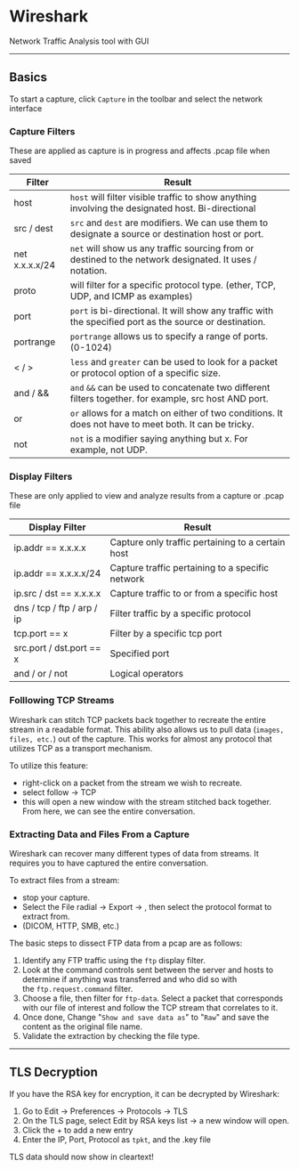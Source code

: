 # Wireshark
Network Traffic Analysis tool with GUI

---

## Basics
To start a capture, click `Capture` in the toolbar and select the network interface

### Capture Filters
These are applied as capture is in progress and affects .pcap file when saved

| Filter          | Result                                                                                                   |
| --------------- | -------------------------------------------------------------------------------------------------------- |
| host            | `host` will filter visible traffic to show anything involving the designated host. Bi-directional        |
| src / dest      | `src` and `dest` are modifiers. We can use them to designate a source or destination host or port.       |
| net  x.x.x.x/24 | `net` will show us any traffic sourcing from or destined to the network designated. It uses / notation.  |
| proto           | will filter for a specific protocol type. (ether, TCP, UDP, and ICMP as examples)                        |
| port            | `port` is bi-directional. It will show any traffic with the specified port as the source or destination. |
| portrange       | `portrange` allows us to specify a range of ports. (0-1024)                                              |
| < / >           | `less` and `greater` can be used to look for a packet or protocol option of a specific size.             |
| and / &&        | `and` `&&` can be used to concatenate two different filters together. for example, src host AND port.    |
| or              | `or` allows for a match on either of two conditions. It does not have to meet both. It can be tricky.    |
| not             | `not` is a modifier saying anything but x. For example, not UDP.                                         |

### Display Filters
These are only applied to view and analyze results from a capture or .pcap file

| Display Filter             | Result                                            |
| -------------------------- | ------------------------------------------------- |
| ip.addr == x.x.x.x         | Capture only traffic pertaining to a certain host |
| ip.addr == x.x.x.x/24      | Capture traffic pertaining to a specific network  |
| ip.src / dst == x.x.x.x    | Capture traffic to or from a specific host        |
| dns / tcp / ftp / arp / ip | Filter traffic by a specific protocol             |
| tcp.port == x              | Filter by a specific tcp port                     |
| src.port / dst.port == x   | Specified port                                    |
| and / or / not             | Logical operators                                 |

### Folllowing TCP Streams
Wireshark can stitch TCP packets back together to recreate the entire stream in a readable format. This ability also allows us to pull data (`images, files, etc.`) out of the capture. This works for almost any protocol that utilizes TCP as a transport mechanism.

To utilize this feature:

-   right-click on a packet from the stream we wish to recreate.
-   select follow → TCP
-   this will open a new window with the stream stitched back together. From here, we can see the entire conversation.

### Extracting Data and Files From a Capture
Wireshark can recover many different types of data from streams. It requires you to have captured the entire conversation. 

To extract files from a stream:

-   stop your capture.
-   Select the File radial → Export → , then select the protocol format to extract from.
-   (DICOM, HTTP, SMB, etc.)

The basic steps to dissect FTP data from a pcap are as follows:
1.  Identify any FTP traffic using the `ftp` display filter.
2.  Look at the command controls sent between the server and hosts to determine if anything was transferred and who did so with the `ftp.request.command` filter.
3.  Choose a file, then filter for `ftp-data`. Select a packet that corresponds with our file of interest and follow the TCP stream that correlates to it.
4.  Once done, Change "`Show and save data as`" to "`Raw`" and save the content as the original file name.
5.  Validate the extraction by checking the file type.

---

## TLS Decryption
If you have the RSA key for encryption, it can be decrypted by Wireshark:
1. Go to Edit → Preferences → Protocols → TLS
2. On the TLS page, select Edit by RSA keys list → a new window will open.
3. Click the + to add a new entry
4. Enter the IP, Port, Protocol as `tpkt`, and the .key file

TLS data should now show in cleartext!


